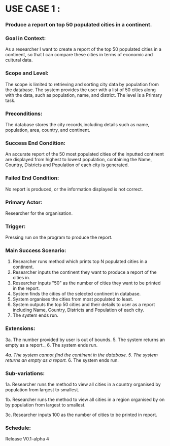 # USE CASE 1 :
### Produce a report on top 50 populated cities in a continent.

### Goal in Context:
As a researcher I want to create a report of the top 50 populated cities in a continent, so that I can compare these cities in terms of economic and cultural data.

### Scope and Level:
The scope is limited to retrieving and sorting city data by population from the database. 
The system provides the user with a list of 50 cities along with the data, such as population, name, and district.
The level is a Primary task.

### Preconditions:
The database stores the city records,including details such as name, population, area, country, and continent.

### Success End Condition:
An accurate report of the 50 most populated cities of the inputted continent are displayed from highest to lowest population, containing the Name, Country, Districts and Population of each city is generated.

### Failed End Condition:
No report is produced, or the information displayed is not correct.

### Primary Actor:
Researcher for the organisation.

### Trigger:
Pressing run on the program to produce the report.

### Main Success Scenario:
1. Researcher runs method which prints top N populated cities in a continent.
2. Researcher inputs the continent they want to produce a report of the cities in.
3. Researcher inputs "50" as the  number of cities they want to be printed in the report.
4. System finds the cities of the selected continent in database.
5. System organises the cities from most populated to least.
6. System outputs the top 50 cities and their details to user as a report including Name, Country, Districts and Population of each city.
7. The system ends run.

### Extensions:
3a. The number provided by user is out of bounds.
    5. The system returns an empty as a report._
    6. The system ends run.

_4a. The system cannot find the continent in the database.
    5. The system returns an empty as a report._
    6. The system ends run.

### Sub-variations:
1a. Researcher runs the method to view all cities in a country organised by population from largest to smallest.

1b. Researcher runs the method to view all cities in a region organised by  on by population from largest to smallest.

3c. Researcher inputs 100 as the number of cities to be printed in report.
### Schedule:
Release V0.1-alpha 4


